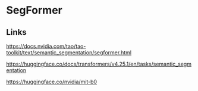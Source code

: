 # SegFormer

## Links

https://docs.nvidia.com/tao/tao-toolkit/text/semantic_segmentation/segformer.html

https://huggingface.co/docs/transformers/v4.25.1/en/tasks/semantic_segmentation

https://huggingface.co/nvidia/mit-b0
